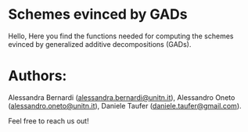 # Schemes evinced by GADs
Hello,
Here you find the functions needed for computing the schemes evinced by generalized additive decompositions (GADs).

# Authors:
Alessandra Bernardi (alessandra.bernardi@unitn.it),
Alessandro Oneto (alessandro.oneto@unitn.it),
Daniele Taufer (daniele.taufer@gmail.com).

Feel free to reach us out!
